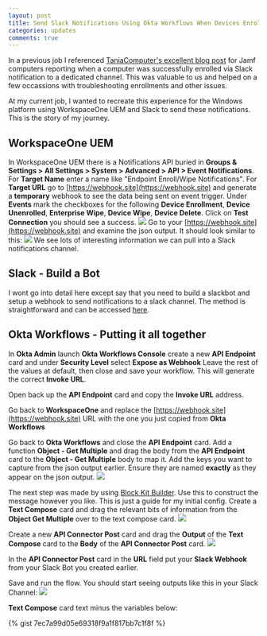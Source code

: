 ```yaml
---
layout: post
title: Send Slack Notifications Using Okta Workflows When Devices Enroll / Are Wiped From Workspace One UEM
categories: updates
comments: true
---
```


In a previous job I referenced [TaniaComputer's excellent blog post](https://www.taniacomputer.com/?p=58) for Jamf computers reporting when a computer was successfully enrolled via Slack notification to a dedicated channel. This was valuable to us and helped on a few occassions with troubleshooting enrollments and other issues. 

At my current job, I wanted to recreate this experience for the Windows platform using WorkspaceOne UEM and Slack to send these notifications. This is the story of my journey. 

## WorkspaceOne UEM
In WorkspaceOne UEM there is a Notifications API buried in 
**Groups & Settings > All Settings > System > Advanced > API > Event Notifications**.
For **Target Name** enter a name like "Endpoint Enroll/Wipe Notifications".
For **Target URL** go to [https://webhook.site](https://webhook.site) and generate a **temporary** webhook to see the data being sent on event trigger.
Under **Events** mark the checkboxes for the following **Device Enrollment**, **Device Unenrolled**, **Enterprise Wipe**, **Device Wipe**, **Device Delete**.
Click on **Test Connection** you should see a success.
![](/images/notification-events.png)
Go to your [https://webhook.site](https://webhook.site) and examine the json output. It should look similar to this:
![](/images/sample-json.png)
We see lots of interesting information we can pull into a Slack notifications channel.

## Slack - Build a Bot
I wont go into detail here except say that you need to build a slackbot and setup a webhook to send notifications to a slack channel. The method is straightforward and can be accessed [here](https://slack.com/help/articles/115005265063-Incoming-webhooks-for-Slack).

## Okta Workflows - Putting it all together
In **Okta Admin** launch **Okta Workflows Console** create a new **API Endpoint** card and under **Security Level** select **Expose as Webhook**
Leave the rest of the values at default, then close and save your workflow. This will generate the correct **Invoke URL**. 

Open back up the **API Endpoint** card and copy the **Invoke URL** address.

Go back to **WorkspaceOne** and replace the [https://webhook.site](https://webhook.site) URL with the one you just copied from **Okta Workflows**

Go back to **Okta Workflows** and close the **API Endpoint** card. 
Add a function **Object - Get Multiple** and drag the body from the **API Endpoint** card to the **Object - Get Multiple** body to map it. 
Add the keys you want to capture from the json output earlier. Ensure they are named **exactly** as they appear on the json output. 
![](/images/workflow-step-1.png)

The next step was made by using [Block Kit Builder](https://slack.com/events/getting-started-with-block-kit-for-the-non-developer). Use this to construct the message however you like. This is just a guide for my initial config. 
Create a **Text Compose** card and drag the relevant bits of information from the **Object Get Multiple** over to the text compose card. 
![](/images/workflows-step-2.png)

Create a new **API Connector Post** card and drag the **Output** of the **Text Compose** card to the **Body** of the **API Connector Post** card.
![](/images/workflows-step-3.png)

In the **API Connector Post** card in the **URL** field put your **Slack Webhook** from your Slack Bot you created earlier.

Save and run the flow. You should start seeing outputs like this in your Slack Channel:
![](/images/working-bot-example.png)

**Text Compose** card text minus the variables below:

{% gist 7ec7a99d05e69318f9a1f817bb7c1f8f %}

<script src='https://storage.ko-fi.com/cdn/scripts/overlay-widget.js'></script>
<script>
  kofiWidgetOverlay.draw('lennyv', {
    'type': 'floating-chat',
    'floating-chat.donateButton.text': 'Tip Me',
    'floating-chat.donateButton.background-color': '#00b9fe',
    'floating-chat.donateButton.text-color': '#fff'
  });
</script>